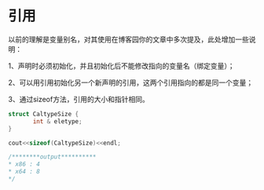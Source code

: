 # 引用

以前的理解是变量别名，对其使用在博客园你的文章中多次提及，此处增加一些说明：

1、声明时必须初始化，并且初始化后不能修改指向的变量名（绑定变量）；

2、可以用引用初始化另一个新声明的引用，这两个引用指向的都是同一个变量；

3、通过sizeof方法，引用的大小和指针相同。

```C++
struct CaltypeSize {
       int & eletype; 
}

cout<<sizeof(CaltypeSize)<<endl;

/********output**********
* x86 : 4
* x64 : 8
*/
```